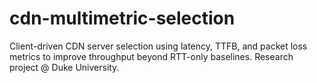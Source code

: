 # cdn-multimetric-selection
Client-driven CDN server selection using latency, TTFB, and packet loss metrics to improve throughput beyond RTT-only baselines. Research project @ Duke University.
